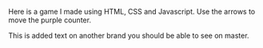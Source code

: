 Here is a game I made using HTML, CSS and Javascript. Use the arrows to move the purple counter.

This is added text on another brand you should be able to see on master.